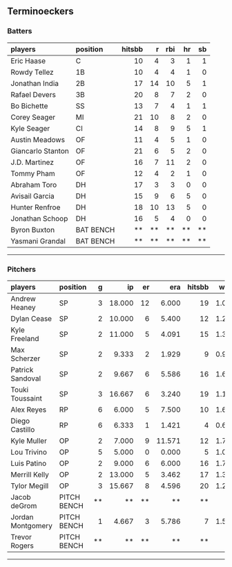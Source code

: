 ## Terminoeckers

### Batters

 
|players           |position  | hitsbb|  r| rbi| hr| sb| 
|:-----------------|:---------|------:|--:|---:|--:|--:| 
|Eric Haase        |C         |     10|  4|   3|  1|  1| 
|Rowdy Tellez      |1B        |     10|  4|   4|  1|  0| 
|Jonathan India    |2B        |     17| 14|  10|  5|  1| 
|Rafael Devers     |3B        |     20|  8|   7|  2|  0| 
|Bo Bichette       |SS        |     13|  7|   4|  1|  1| 
|Corey Seager      |MI        |     21| 10|   8|  2|  0| 
|Kyle Seager       |CI        |     14|  8|   9|  5|  1| 
|Austin Meadows    |OF        |     11|  4|   5|  1|  0| 
|Giancarlo Stanton |OF        |     21|  6|   5|  2|  0| 
|J.D. Martinez     |OF        |     16|  7|  11|  2|  0| 
|Tommy Pham        |OF        |     12|  4|   2|  1|  0| 
|Abraham Toro      |DH        |     17|  3|   3|  0|  0| 
|Avisail Garcia    |DH        |     15|  9|   6|  5|  0| 
|Hunter Renfroe    |DH        |     18| 10|  13|  5|  0| 
|Jonathan Schoop   |DH        |     16|  5|   4|  0|  0| 
|Byron Buxton      |BAT BENCH |     **| **|  **| **| **| 
|Yasmani Grandal   |BAT BENCH |     **| **|  **| **| **| 


* * *

### Pitchers

 
|players           |position    |  g|     ip| er|    era| hitsbb|  whip| so|  w| sv| 
|:-----------------|:-----------|--:|------:|--:|------:|------:|-----:|--:|--:|--:| 
|Andrew Heaney     |SP          |  3| 18.000| 12|  6.000|     19| 1.056| 18|  2|  0| 
|Dylan Cease       |SP          |  2| 10.000|  6|  5.400|     12| 1.200| 16|  1|  0| 
|Kyle Freeland     |SP          |  2| 11.000|  5|  4.091|     15| 1.364| 12|  2|  0| 
|Max Scherzer      |SP          |  2|  9.333|  2|  1.929|      9| 0.964| 13|  1|  0| 
|Patrick Sandoval  |SP          |  2|  9.667|  6|  5.586|     16| 1.655|  7|  0|  0| 
|Touki Toussaint   |SP          |  3| 16.667|  6|  3.240|     19| 1.140| 15|  1|  0| 
|Alex Reyes        |RP          |  6|  6.000|  5|  7.500|     10| 1.667|  9|  0|  3| 
|Diego Castillo    |RP          |  6|  6.333|  1|  1.421|      4| 0.632|  5|  0|  0| 
|Kyle Muller       |OP          |  2|  7.000|  9| 11.571|     12| 1.714|  4|  0|  0| 
|Lou Trivino       |OP          |  5|  5.000|  0|  0.000|      5| 1.000|  2|  1|  2| 
|Luis Patino       |OP          |  2|  9.000|  6|  6.000|     16| 1.778|  9|  0|  0| 
|Merrill Kelly     |OP          |  2| 13.000|  5|  3.462|     17| 1.308|  7|  0|  0| 
|Tylor Megill      |OP          |  3| 15.667|  8|  4.596|     20| 1.277| 17|  0|  0| 
|Jacob deGrom      |PITCH BENCH | **|     **| **|     **|     **|    **| **| **| **| 
|Jordan Montgomery |PITCH BENCH |  1|  4.667|  3|  5.786|      7| 1.500|  6|  0|  0| 
|Trevor Rogers     |PITCH BENCH | **|     **| **|     **|     **|    **| **| **| **| 


* * *


